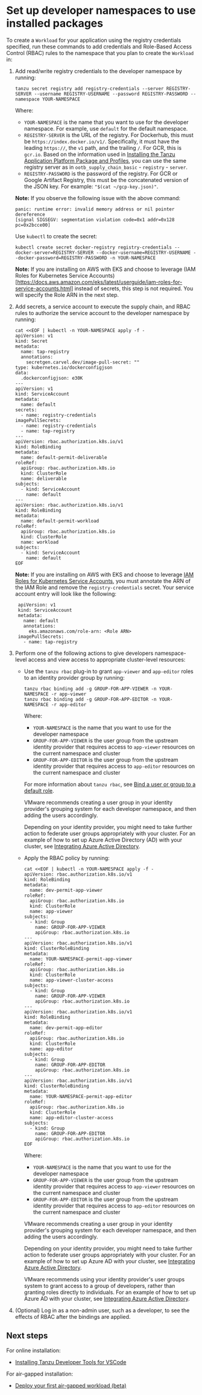 # Set up developer namespaces to use installed packages

To create a `Workload` for your application using the registry credentials specified,
run these commands to add credentials and Role-Based Access Control (RBAC) rules to the namespace
that you plan to create the `Workload` in:

1. Add read/write registry credentials to the developer namespace by running:

    ```console
    tanzu secret registry add registry-credentials --server REGISTRY-SERVER --username REGISTRY-USERNAME --password REGISTRY-PASSWORD --namespace YOUR-NAMESPACE
    ```

    Where:

    - `YOUR-NAMESPACE` is the name that you want to use for the developer namespace.
    For example, use `default` for the default namespace.
    - `REGISTRY-SERVER` is the URL of the registry. For Dockerhub, this must be
    `https://index.docker.io/v1/`. Specifically, it must have the leading `https://`, the `v1` path,
    and the trailing `/`. For GCR, this is `gcr.io`.
    Based on the information used in [Installing the Tanzu Application Platform Package and Profiles](install.md), you can use the
    same registry server as in `ootb_supply_chain_basic` - `registry` - `server`.
    - `REGISTRY-PASSWORD` is the password of the registry.
    For GCR or Google Artifact Registry, this must be the concatenated version of the JSON key. For example: `"$(cat ~/gcp-key.json)"`.

    **Note:** If you observe the following issue with the above command:

    ```console
    panic: runtime error: invalid memory address or nil pointer dereference
    [signal SIGSEGV: segmentation violation code=0x1 addr=0x128 pc=0x2bcce00]
    ```
    
    Use `kubectl` to create the secret:

    ```console
    kubectl create secret docker-registry registry-credentials --docker-server=REGISTRY-SERVER --docker-username=REGISTRY-USERNAME --docker-password=REGISTRY-PASSWORD -n YOUR-NAMESPACE
    ```

   **Note:** If you are installing on AWS with EKS and choose to leverage (IAM Roles for Kubernetes Service Accounts)[https://docs.aws.amazon.com/eks/latest/userguide/iam-roles-for-service-accounts.html] instead of secrets, this step is not required.  You will specify the Role ARN in the next step. 

2. Add secrets, a service account to execute the supply chain, and RBAC rules to authorize the service account to the developer namespace by running:

    ```console
    cat <<EOF | kubectl -n YOUR-NAMESPACE apply -f -
    apiVersion: v1
    kind: Secret
    metadata:
      name: tap-registry
      annotations:
        secretgen.carvel.dev/image-pull-secret: ""
    type: kubernetes.io/dockerconfigjson
    data:
      .dockerconfigjson: e30K
    ---
    apiVersion: v1
    kind: ServiceAccount
    metadata:
      name: default
    secrets:
      - name: registry-credentials
    imagePullSecrets:
      - name: registry-credentials
      - name: tap-registry
    ---
    apiVersion: rbac.authorization.k8s.io/v1
    kind: RoleBinding
    metadata:
      name: default-permit-deliverable
    roleRef:
      apiGroup: rbac.authorization.k8s.io
      kind: ClusterRole
      name: deliverable
    subjects:
      - kind: ServiceAccount
        name: default
    ---
    apiVersion: rbac.authorization.k8s.io/v1
    kind: RoleBinding
    metadata:
      name: default-permit-workload
    roleRef:
      apiGroup: rbac.authorization.k8s.io
      kind: ClusterRole
      name: workload
    subjects:
      - kind: ServiceAccount
        name: default
    EOF
    ```

   **Note:** If you are installing on AWS with EKS and choose to leverage [IAM Roles for Kubernetes Service Accounts](https://docs.aws.amazon.com/eks/latest/userguide/iam-roles-for-service-accounts.html), you must annotate the ARN of the IAM Role and remove the `registry-credentials` secret.  Your service account entry will look like the following:

   ```
    apiVersion: v1
    kind: ServiceAccount
    metadata:
      name: default
      annotations:
        eks.amazonaws.com/role-arn: <Role ARN>
    imagePullSecrets:
      - name: tap-registry
    ```

3. Perform one of the following actions to give developers namespace-level access and view access to appropriate cluster-level resources:

    * Use the `tanzu rbac` plug-in to grant `app-viewer` and `app-editor` roles to an identity provider group by running:

        ```console
        tanzu rbac binding add -g GROUP-FOR-APP-VIEWER -n YOUR-NAMESPACE -r app-viewer
        tanzu rbac binding add -g GROUP-FOR-APP-EDITOR -n YOUR-NAMESPACE -r app-editor
        ```

        Where:

        - `YOUR-NAMESPACE` is the name that you want to use for the developer namespace
        - `GROUP-FOR-APP-VIEWER` is the user group from the upstream identity provider that requires access to `app-viewer` resources on the current namespace and cluster
        - `GROUP-FOR-APP-EDITOR` is the user group from the upstream identity provider that requires access to `app-editor` resources on the current namespace and cluster

        For more information about `tanzu rbac`, see
        [Bind a user or group to a default role](authn-authz/binding.html).

        VMware recommends creating a user group in your identity provider's grouping system for each
        developer namespace, and then adding the users accordingly.

        Depending on your identity provider, you might need to take further action to
        federate user groups appropriately with your cluster.
        For an example of how to set up Azure Active Directory (AD) with your cluster, see
        [Integrating Azure Active Directory](authn-authz/azure-ad.html).

    * Apply the RBAC policy by running:

        ```console
        cat <<EOF | kubectl -n YOUR-NAMESPACE apply -f -
        apiVersion: rbac.authorization.k8s.io/v1
        kind: RoleBinding
        metadata:
          name: dev-permit-app-viewer
        roleRef:
          apiGroup: rbac.authorization.k8s.io
          kind: ClusterRole
          name: app-viewer
        subjects:
          - kind: Group
            name: GROUP-FOR-APP-VIEWER
            apiGroup: rbac.authorization.k8s.io
        ---
        apiVersion: rbac.authorization.k8s.io/v1
        kind: ClusterRoleBinding
        metadata:
          name: YOUR-NAMESPACE-permit-app-viewer
        roleRef:
          apiGroup: rbac.authorization.k8s.io
          kind: ClusterRole
          name: app-viewer-cluster-access
        subjects:
          - kind: Group
            name: GROUP-FOR-APP-VIEWER
            apiGroup: rbac.authorization.k8s.io
        ---
        apiVersion: rbac.authorization.k8s.io/v1
        kind: RoleBinding
        metadata:
          name: dev-permit-app-editor
        roleRef:
          apiGroup: rbac.authorization.k8s.io
          kind: ClusterRole
          name: app-editor
        subjects:
          - kind: Group
            name: GROUP-FOR-APP-EDITOR
            apiGroup: rbac.authorization.k8s.io
        ---
        apiVersion: rbac.authorization.k8s.io/v1
        kind: ClusterRoleBinding
        metadata:
          name: YOUR-NAMESPACE-permit-app-editor
        roleRef:
          apiGroup: rbac.authorization.k8s.io
          kind: ClusterRole
          name: app-editor-cluster-access
        subjects:
          - kind: Group
            name: GROUP-FOR-APP-EDITOR
            apiGroup: rbac.authorization.k8s.io
        EOF
        ```

        Where:

        - `YOUR-NAMESPACE` is the name that you want to use for the developer namespace
        - `GROUP-FOR-APP-VIEWER` is the user group from the upstream identity provider that requires access to `app-viewer` resources on the current namespace and cluster
        - `GROUP-FOR-APP-EDITOR` is the user group from the upstream identity provider that requires access to `app-editor` resources on the current namespace and cluster

        VMware recommends creating a user group in your identity provider's grouping system for each
        developer namespace, and then adding the users accordingly.

        Depending on your identity provider, you might need to take further action to
        federate user groups appropriately with your cluster.
        For an example of how to set up Azure AD with your cluster, see
        [Integrating Azure Active Directory](authn-authz/azure-ad.html).

        VMware recommends using your identity provider's user groups system to grant access to a
        group of developers, rather than granting roles directly to individuals.
        For an example of how to set up Azure AD with your cluster, see
        [Integrating Azure Active Directory](authn-authz/azure-ad.html).

4. (Optional) Log in as a non-admin user, such as a developer, to see the effects of RBAC after the bindings are applied.

## <a id='next-steps'></a>Next steps

For online installation:

- [Installing Tanzu Developer Tools for VSCode](vscode-extension/installation.html)

For air-gapped installation:

- [Deploy your first air-gapped workload (beta)](getting-started/air-gap-workload.html)

